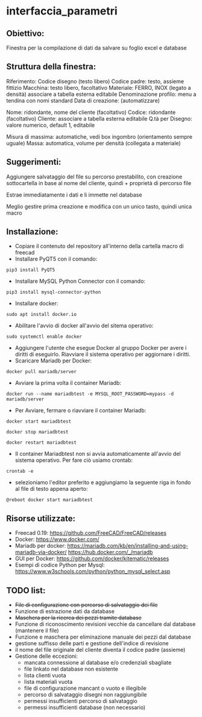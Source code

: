 # interfaccia_parametri

## Obiettivo:

Finestra per la compilazione di dati da salvare su foglio excel e database

## Struttura della finestra:

Riferimento: Codice disegno (testo libero)
Codice padre: testo, assieme fittizio
Macchina: testo libero, facoltativo
Materiale: FERRO, INOX (legato a densità) associare a tabella esterna editabile
Denominazione profilo: menu a tendina con nomi standard
Data di creazione: (automatizzare)

Nome: ridondante, nome del cliente (facoltativo)
Codice: ridondante (facoltativo)
Cliente: associare a tabella esterna editabile
Q.tà per Disegno: valore numerico, default 1, editabile

Misura di massima: automatiche, vedi box ingombro (orientamento sempre uguale)
Massa: automatica, volume per densità (collegata a materiale)

## Suggerimenti:

Aggiungere salvataggio del file su percorso prestabilito, con creazione sottocartella in base al nome del cliente, quindi + proprietà di percorso file

Estrae immediatamente i dati e li immette nel database

Meglio gestire prima creazione e modifica con un unico tasto, quindi unica macro

## Installazione:

- Copiare il contenuto del repository all'interno della cartella macro di freecad
- Installare PyQT5 con il comando:
```shell
pip3 install PyQT5
```
- Installare MySQL Python Connector con il comando:
```shell
pip3 install mysql-connector-python
```
- Installare docker:
```shell
sudo apt install docker.io
```
- Abilitare l'avvio di docker all'avvio del sitema operativo:
```shell
sudo systemctl enable docker
```
- Aggiungere l'utente che esegue Docker al gruppo Docker per avere i diritti di eseguirlo. Riavviare il sistema operativo per aggiornare i diritti.
- Scaricare Mariadb per Docker:
```shell
docker pull mariadb/server
```
- Avviare la prima volta il container Mariadb:
```shell
docker run --name mariadbtest -e MYSQL_ROOT_PASSWORD=mypass -d mariadb/server
```
- Per Avviare, fermare o riavviare il container Mariadb:
```shell
docker start mariadbtest
```
```shell
docker stop mariadbtest
```
```shell
docker restart mariadbtest
```
- Il container Mariadbtest non si avvia automaticamente all'avvio del sistema operativo. Per fare ciò usiamo crontab:
```shell
crontab -e
```
- selezioniamo l'editor preferito e aggiungiamo la seguente riga in fondo al file di testo appena aperto:
```text
@reboot docker start mariadbtest
```

## Risorse utilizzate:

- Freecad 0.19: https://github.com/FreeCAD/FreeCAD/releases
- Docker: https://www.docker.com/
- Mariadb per docker:
https://mariadb.com/kb/en/installing-and-using-mariadb-via-docker/
https://hub.docker.com/_/mariadb
- GUI per Docker: https://github.com/docker/kitematic/releases 
- Esempi di codice Python per Mysql: https://www.w3schools.com/python/python_mysql_select.asp

## TODO list:

- ~~File di configurazione con percorso di salvataggio dei file~~
- Funzione di estrazione dati da database
- ~~Maschera per la ricerca dei pezzi tramite database~~
- Funzione di riconoscimento revisioni vecchie da cancellare dal database (mantenere il file)
- Funzione e maschera per eliminazione manuale dei pezzi dal database
- gestione suffisso delle parti e gestione dell'indice di revisione
- il nome del file originale del cliente diventa il codice padre (assieme)
- Gestione delle eccezioni:
    - mancata connessione al database e/o credenziali sbagliate
    - file linkato nel database non esistente
    - lista clienti vuota
    - lista materiali vuota
    - file di configurazione mancant o vuoto e illegibile
    - percorso di salvataggio disegni non raggiungibile
    - permessi insufficienti percorso di salvataggio
    - permessi insufficienti database (non necessario)
